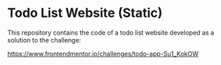 # Todo List Website (Static)

This repository contains the code of a todo list website developed as a solution to the challenge:

https://www.frontendmentor.io/challenges/todo-app-Su1_KokOW
